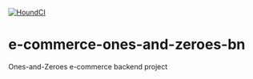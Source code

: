  [![HoundCI](https://img.shields.io/badge/reviewed%20by-Hound-%23a873d1.svg)](https://houndci.com)
 # e-commerce-ones-and-zeroes-bn
Ones-and-Zeroes e-commerce backend project

